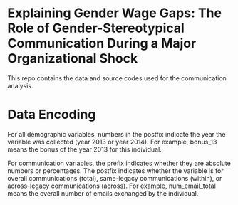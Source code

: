 # Explaining Gender Wage Gaps: The Role of Gender-Stereotypical Communication During a Major Organizational Shock

This repo contains the data and source codes used for the communication analysis.

# Data Encoding

For all demographic variables, numbers in the postfix indicate the year the variable was collected (year 2013 or year 2014). For example, bonus_13 means the bonus of the year 2013 for this individual.

For communication variables, the prefix indicates whether they are absolute numbers or percentages. The postfix indicates whether the variable is for overall communications (total), same-legacy communications (within), or across-legacy communications (across). For example, num_email_total means the overall number of emails exchanged by the individual.